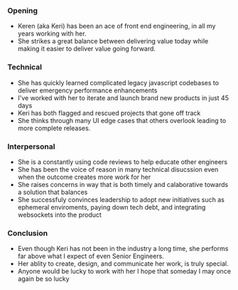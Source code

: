 ### Opening
- Keren (aka Keri) has been an ace of front end engineering, in all my years working with her. 
- She strikes a great balance between delivering value today while making it easier to deliver value going forward.

### Technical
- She has quickly learned complicated legacy javascript codebases to deliver emergency performance enhancements
- I've worked with her to iterate and launch brand new products in just 45 days
- Keri has both flagged and rescued projects that gone off track
- She thinks through many UI edge cases that others overlook leading to more complete releases.

### Interpersonal
- She is a constantly using code reviews to help educate other engineers
- She has been the voice of reason in many technical disucssion even when the outcome creates more work for her
- She raises concerns in way that is both timely and calaborative towards a solution that balances  
- She successfuly convinces leadership to adopt new initiatives such as ephemeral enviroments, paying down tech debt, and integrating websockets into the product

### Conclusion
- Even though Keri has not been in the industry a long time, she performs far above what I expect of even Senior Engineers.
- Her ablity to create, design, and communicate her work, is truly special.
- Anyone would be lucky to work with her I hope that someday I may once again be so lucky



